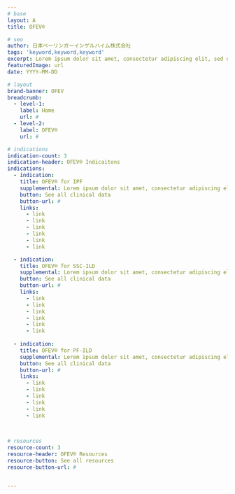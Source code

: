 ```yaml
---
# base
layout: A
title: OFEV®

# seo
author: 日本ベーリンガーインゲルハイム株式会社
tags: 'keyword,keyword,keyword'
excerpt: Lorem ipsum dolor sit amet, consectetur adipiscing elit, sed do tempor. Lorem ipsum dolor sit amet, consectetur adipiscing elit, sed do tempor.
featuredImage: url
date: YYYY-MM-DD

# layout
brand-banner: OFEV
breadcrumb:
  - level-1: 
    label: Home
    url: #
  - level-2: 
    label: OFEV®
    url: #

# indications
indication-count: 3
indication-header: OFEV® Indicaitons
indications:
  - indication:
    title: OFEV® for IPF
    supplemental: Lorem ipsum dolor sit amet, consectetur adipiscing elit, sed do tempor. Lorem ipsum dolor sit amet, consectetur adipiscing elit, sed do tempor.
    button: See all clinical data
    button-url: #
    links: 
      - link
      - link
      - link
      - link  
      - link
      - link  

  - indication:
    title: OFEV® for SSC-ILD
    supplemental: Lorem ipsum dolor sit amet, consectetur adipiscing elit, sed do tempor. Lorem ipsum dolor sit amet, consectetur adipiscing elit, sed do tempor.
    button: See all clinical data
    button-url: #
    links: 
      - link
      - link
      - link
      - link  
      - link
      - link  
      
  - indication:
    title: OFEV® for PF-ILD
    supplemental: Lorem ipsum dolor sit amet, consectetur adipiscing elit, sed do tempor. Lorem ipsum dolor sit amet, consectetur adipiscing elit, sed do tempor.
    button: See all clinical data
    button-url: #
    links: 
      - link
      - link
      - link
      - link  
      - link
      - link      
      
  

# resources
resource-count: 3
resource-header: OFEV® Resources
resource-button: See all resources
resource-button-url: #


---
```

<!--stackedit_data:
eyJoaXN0b3J5IjpbLTgwODg0MDE4OF19
-->